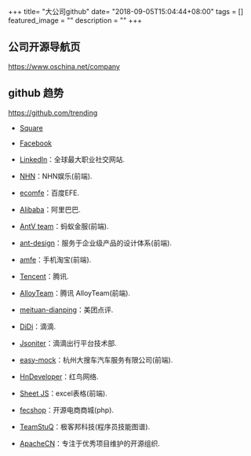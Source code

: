 +++
title= "大公司github"
date= "2018-09-05T15:04:44+08:00"
tags = []
featured_image = ""
description = ""
+++

## 公司开源导航页
https://www.oschina.net/company
## github 趋势
https://github.com/trending

- [Square](https://github.com/square)
- [Facebook](https://github.com/facebook)
- [LinkedIn](https://github.com/linkedin)：全球最大职业社交网站.
- [NHN](https://github.com/nhnent)：NHN娱乐(前端).

- [ecomfe](https://github.com/ecomfe)：百度EFE.
- [Alibaba](https://github.com/alibaba)：阿里巴巴.
- [AntV team](https://github.com/antvis)：蚂蚁金服(前端).
- [ant-design](https://github.com/ant-design)：服务于企业级产品的设计体系(前端).
- [amfe](https://github.com/amfe)：手机淘宝(前端).
- [Tencent](https://github.com/Tencent)：腾讯.
- [AlloyTeam](https://github.com/AlloyTeam)：腾讯 AlloyTeam(前端).
- [meituan-dianping](https://github.com/meituan-dianping)：美团点评.
- [DiDi](https://github.com/didi)：滴滴.
- [Jsoniter](https://github.com/json-iterator)：滴滴出行平台技术部.
- [easy-mock](https://github.com/easy-mock)：杭州大搜车汽车服务有限公司(前端).
- [HnDeveloper](https://github.com/hndeveloper)：红鸟网络.
- [Sheet JS](https://github.com/SheetJS)：excel表格(前端).
- [fecshop](https://github.com/fecshop)：开源电商商城(php).
- [TeamStuQ](https://github.com/TeamStuQ)：极客邦科技(程序员技能图谱).


- [ApacheCN](https://github.com/apachecn)：专注于优秀项目维护的开源组织.
